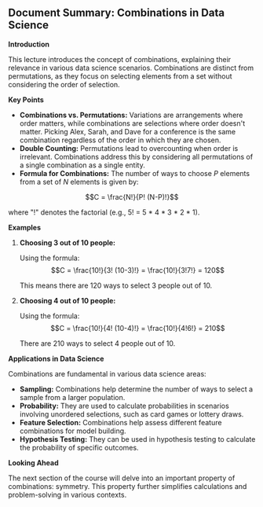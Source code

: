 ## Document Summary: Combinations in Data Science

**Introduction**

This lecture introduces the concept of combinations, explaining their relevance in various data science scenarios. Combinations are distinct from permutations, as they focus on selecting elements from a set without considering the order of selection.

**Key Points**

* **Combinations vs. Permutations:**  Variations are arrangements where order matters, while combinations are selections where order doesn't matter. Picking Alex, Sarah, and Dave for a conference is the same combination regardless of the order in which they are chosen.
* **Double Counting:** Permutations lead to overcounting when order is irrelevant. Combinations address this by considering all permutations of a single combination as a single entity.
* **Formula for Combinations:** The number of ways to choose _P_ elements from a set of _N_ elements is given by:

$$C = \frac{N!}{P! (N-P)!}$$

where "!" denotes the factorial (e.g., 5! = 5 * 4 * 3 * 2 * 1).

**Examples**

1. **Choosing 3 out of 10 people:**

   Using the formula:
   $$C = \frac{10!}{3! (10-3)!} = \frac{10!}{3!7!} = 120$$

   This means there are 120 ways to select 3 people out of 10.

2. **Choosing 4 out of 10 people:**

   Using the formula:
   $$C = \frac{10!}{4! (10-4)!} = \frac{10!}{4!6!} = 210$$

   There are 210 ways to select 4 people out of 10.

**Applications in Data Science**

Combinations are fundamental in various data science areas:

* **Sampling:**  Combinations help determine the number of ways to select a sample from a larger population.
* **Probability:**  They are used to calculate probabilities in scenarios involving unordered selections, such as card games or lottery draws.
* **Feature Selection:** Combinations help assess different feature combinations for model building.
* **Hypothesis Testing:** They can be used in hypothesis testing to calculate the probability of specific outcomes.

**Looking Ahead**

The next section of the course will delve into an important property of combinations: symmetry. This property further simplifies calculations and problem-solving in various contexts.

